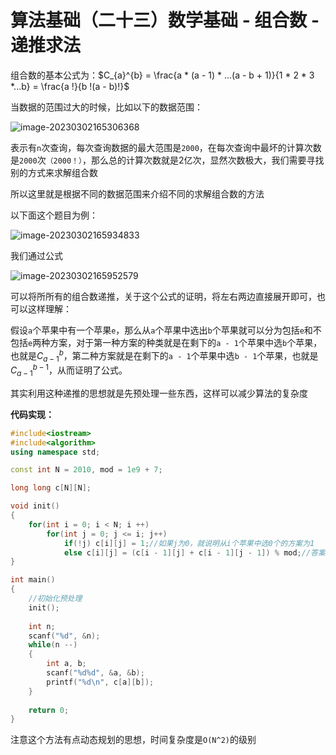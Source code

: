 # 算法基础（二十三）数学基础 - 组合数 - 递推求法

组合数的基本公式为：$C_{a}^{b} = \frac{a * (a - 1) * ...(a - b + 1)}{1 * 2 * 3 *...b} = \frac{a !}{b !(a - b)!}$

当数据的范围过大的时候，比如以下的数据范围：

![image-20230302165306368](https://typora-1310242472.cos.ap-nanjing.myqcloud.com/typora_img/image-20230302165306368.png)

表示有`n`次查询，每次查询数据的最大范围是`2000`，在每次查询中最坏的计算次数是`2000`次`（2000！）`，那么总的计算次数就是2亿次，显然次数极大，我们需要寻找别的方式来求解组合数

所以这里就是根据不同的数据范围来介绍不同的求解组合数的方法

以下面这个题目为例：

![image-20230302165934833](https://typora-1310242472.cos.ap-nanjing.myqcloud.com/typora_img/image-20230302165934833.png)

我们通过公式

![image-20230302165952579](https://typora-1310242472.cos.ap-nanjing.myqcloud.com/typora_img/image-20230302165952579.png)

可以将所所有的组合数递推，关于这个公式的证明，将左右两边直接展开即可，也可以这样理解：

假设`a`个苹果中有一个苹果`e`，那么从`a`个苹果中选出`b`个苹果就可以分为包括`e`和不包括`e`两种方案，对于第一种方案的种类就是在剩下的`a - 1`个苹果中选`b`个苹果，也就是$C_{a - 1}^{b}$，第二种方案就是在剩下的`a - 1`个苹果中选`b - 1`个苹果，也就是$C_{a - 1}^{b - 1}$，从而证明了公式。

其实利用这种递推的思想就是先预处理一些东西，这样可以减少算法的复杂度

**代码实现：**

```c++
#include<iostream>
#include<algorithm>
using namespace std;

const int N = 2010, mod = 1e9 + 7;

long long c[N][N];

void init()
{
    for(int i = 0; i < N; i ++)
        for(int j = 0; j <= i; j++)
            if(!j) c[i][j] = 1;//如果j为0，就说明从i个苹果中选0个的方案为1
            else c[i][j] = (c[i - 1][j] + c[i - 1][j - 1]) % mod;//答案取模
}

int main()
{
    //初始化预处理
    init();
    
    int n;
    scanf("%d", &n);
    while(n --)
    {
        int a, b;
        scanf("%d%d", &a, &b);
        printf("%d\n", c[a][b]);
    }
    
    return 0; 
}
```

注意这个方法有点动态规划的思想，时间复杂度是`O(N^2)`的级别
